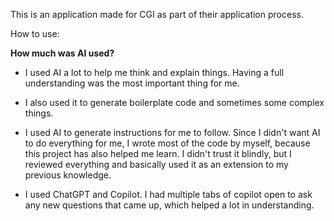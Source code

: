This is an application made for CGI as part of their application process.

How to use:


**How much was AI used?**

* I used AI a lot to help me think and explain things. Having a full understanding was the most important thing for me.

* I also used it to generate boilerplate code and sometimes some complex things.

* I used AI to generate instructions for me to follow. Since I didn't want AI to do everything for me, I wrote most of the
code by myself, because this project has also helped me learn. I didn't trust it blindly, but I reviewed everything and
basically used it as an extension to my previous knowledge.

* I used ChatGPT and Copilot. I had multiple tabs of copilot open to ask any new questions that came up, which helped a lot
in understanding.